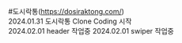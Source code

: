 #도시락통(https://dosiraktong.com/) <br>
2024.01.31 도시락통 Clone Coding 시작 <br>
2024.02.01 header 작업중
2024.02.01 swiper 작업중